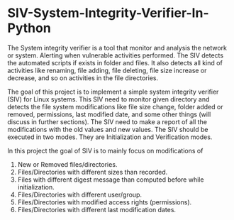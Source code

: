 # SIV-System-Integrity-Verifier-In-Python

The System integrity verifier is a tool that monitor and analysis the network or system. 
Alerting when vulnerable activities performed. 
The SIV detects the automated scripts if exists in folder and files. 
It also detects all kind of activities like renaming, file adding, file deleting, file size increase or decrease, 
and so on activities in the file directories.

The goal of this project is to implement a simple system integrity verifier (SIV) for Linux systems. 
This SIV need to monitor given directory and detects the file system modifications like file size change, 
folder added or removed, permissions, last modified date, and some other things (will discuss in further sections). 
The SIV need to make a report of all the modifications with the old values and new values. 
The SIV should be executed in two modes. They are Initialization and Verification modes.

In this project the goal of SIV is to mainly focus on modifications of
1. New or Removed files/directories.
2. Files/Directories with different sizes than recorded.
3. Files with different digest message than computed before while initialization.
4. Files/Directories with different user/group.
5. Files/Directories with modified access rights (permissions).
6. Files/Directories with different last modification dates.
